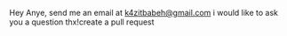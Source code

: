 Hey Anye,
send me an email at k4zitbabeh@gmail.com
i would like to ask you a question
thx!create a pull request
